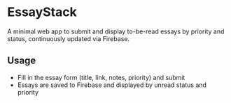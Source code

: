 # EssayStack
A minimal web app to submit and display to-be-read essays by priority and status, continuously updated via Firebase.

## Usage
- Fill in the essay form (title, link, notes, priority) and submit  
- Essays are saved to Firebase and displayed by unread status and priority  
